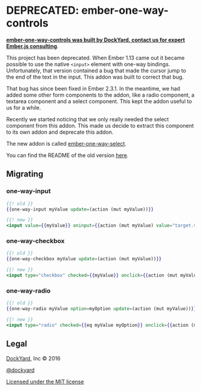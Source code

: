 # DEPRECATED: ember-one-way-controls

**[ember-one-way-controls was built by DockYard, contact us for expert Ember.js consulting](https://dockyard.com/ember-consulting)**.

This project has been deprecated. When Ember 1.13 came out it became possible to
use the native `<input>` element with one-way bindings. Unfortunately, that
version contained a bug that made the cursor jump to the end of the text in the
input. This addon was built to correct that bug.

That bug has since been fixed in Ember 2.3.1. In the meantime, we had added
some other form components to the addon, like a radio component, a textarea
component and a select component. This kept the addon useful to us for a while.

Recently we started noticing that we only really needed the select component
from this addon. This made us decide to extract this component to its own
addon and deprecate this addon.

The new addon is called [ember-one-way-select](https://github.com/DockYard/ember-one-way-select).

You can find the README of the old version [here](https://github.com/DockYard/ember-one-way-controls/blob/1e57a70bba221999a8cf7439c1a34a46a86d67b2/README.md).

## Migrating

### one-way-input

```hbs
{{! old }}
{{one-way-input myValue update=(action (mut myValue))}}

{{! new }}
<input value={{myValue}} oninput={{action (mut myValue) value="target.value"}}>
```

### one-way-checkbox

```hbs
{{! old }}
{{one-way-checkbox myValue update=(action (mut myValue))}}

{{! new }}
<input type="checkbox" checked={{myValue}} onclick={{action (mut myValue) value="target.checked"}}>
```

### one-way-radio

```hbs
{{! old }}
{{one-way-radio myValue option=myOption update=(action (mut myValue))}}

{{! new }}
<input type="radio" checked={{eq myValue myOption}} onclick={{action (mut myValue) myOption}}>
```

## Legal

[DockYard](http://dockyard.com/ember-consulting), Inc &copy; 2016

[@dockyard](http://twitter.com/dockyard)

[Licensed under the MIT license](http://www.opensource.org/licenses/mit-license.php)

